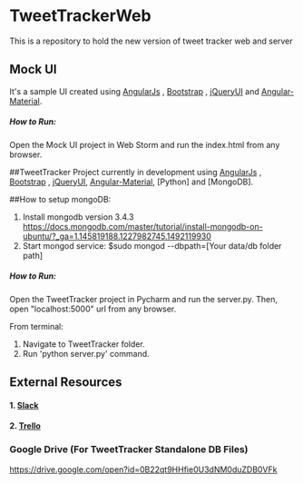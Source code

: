 # TweetTrackerWeb
This is a repository to hold the new version of tweet tracker web and server

## Mock UI
It's a sample UI created using [AngularJs] , [Bootstrap] , [jQueryUI] and [Angular-Material].

##### How to Run:
Open the Mock UI project in Web Storm and run the index.html from any browser.

##TweetTracker
Project currently in development using [AngularJs] , [Bootstrap] , [jQueryUI], [Angular-Material], [Python] and [MongoDB].

##How to setup mongoDB:
1. Install mongodb version 3.4.3
   https://docs.mongodb.com/master/tutorial/install-mongodb-on-ubuntu/?_ga=1.145819188.1227982745.1492119930
2. Start mongod service:
   $sudo mongod --dbpath=[Your data/db folder path]

##### How to Run:
Open the TweetTracker project in  Pycharm and run the server.py. Then, open "localhost:5000" url from any browser.

From terminal:
1. Navigate to TweetTracker folder.
2. Run 'python server.py' command.

## External Resources

#### 1. [Slack]

#### 2. [Trello]

### Google Drive (For TweetTracker Standalone DB Files)
https://drive.google.com/open?id=0B22qt9HHfie0U3dNM0duZDB0VFk


[AngularJS]: <http://angularjs.org>
[Angular-Material]: <https://material.angularjs.org/latest/>
[Bootstrap]: <http://getbootstrap.com/components/>
[jQueryUI]: <https://jqueryui.com/>
[Trello]: <https://trello.com/tweettracker>
[Slack]: <https://tweettrackerteam.slack.com>
